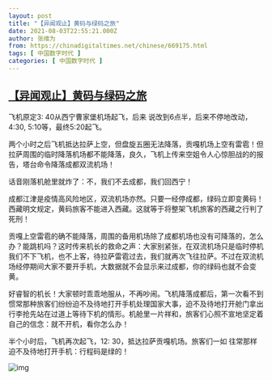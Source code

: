 ```yaml
---
layout: post
title: "【异闻观止】黄码与绿码之旅"
date: 2021-08-03T22:55:21.000Z
author: 张维为
from: https://chinadigitaltimes.net/chinese/669175.html
tags: [ 中国数字时代 ]
categories: [ 中国数字时代 ]
---
```

<!--1628031321000-->
[【异闻观止】黄码与绿码之旅](https://chinadigitaltimes.net/chinese/669175.html)
------

<div>
<p>飞机原定3: 40从西宁曹家堡机场起飞，后来 说改到6点半，后来不停地改动，4:30, 5:10等，最终5:20起飞。</p><p>两个小时之后飞机抵达拉萨上空，但盘旋五圈无法降落，贡嘎机场上空有雷雹！但拉萨周围的临时降落机场都不能降落，良久，飞机上传来空姐令人心惊胆战的的报告，塔台命令降落成都双流机场！</p><p>话音刚落机舱里就炸了：不，我们不去成都，我们回西宁！</p><p>成都江津是疫情高风险地区，双流机场亦然。只要一经停成都，绿码立即变黄码！西藏明文规定，黄码旅客不能进入西藏。这就等于将整架飞机旅客的西藏之行判了死刑！</p><p>贡嘎上空雷雹的确不能降落，周围的备用机场除了成都机场也没有可降落的，怎么办？能跳机吗？这时传来机长的救命之声：大家别紧张，在双流机场只是临时停机我们不下飞机，也不上客，待拉萨雷雹过去，我们就再次飞往拉萨。不过在双流机场经停期间大家不要开手机，大数据就不会显示来过成都，你的绿码也就不会变黄。</p><p>好睿智的机长！大家顿时乖乖地服从，不再吵闹。飞机降落成都后，第一次看不到惯常那种旅客们纷纷迫不及待地打开手机处理国家大事，迫不及待地打开舱门拿出行李抢先站在过道上等待下机的情形。机舱里一片祥和，旅客们心照不宣地坚定着自己的信念：就不开机，看你怎么办！</p><p>半个小时后，飞机再次起飞，12: 30，抵达拉萨贡嘎机场。旅客们一如 往常那样迫不及待地打开手机：行程码是绿的！</p><p><img src="https://chinadigitaltimes.net/chinese/files/2021/08/E72mG9cVkAQz9Fs-643x1024.jpg" alt="img" /></p>
</div>
